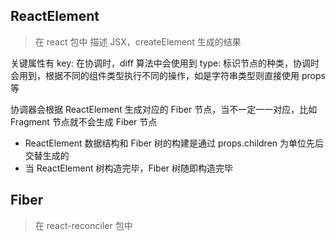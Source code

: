 ## ReactElement

> 在 react 包中
> 描述 JSX，createElement 生成的结果

关键属性有
key: 在协调时，diff 算法中会使用到
type: 标识节点的种类，协调时会用到，根据不同的组件类型执行不同的操作，如是字符串类型则直接使用
props
等

协调器会根据 ReactElement 生成对应的 Fiber 节点，当不一定一一对应，比如 Fragment 节点就不会生成 Fiber 节点

- ReactElement 数据结构和 Fiber 树的构建是通过 props.children 为单位先后交替生成的
- 当 ReactElement 树构造完毕，Fiber 树随即构造完毕

## Fiber

> 在 react-reconciler 包中
